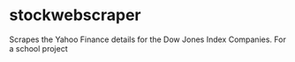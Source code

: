 # stockwebscraper
Scrapes the Yahoo Finance details for the Dow Jones Index Companies. For a school project
